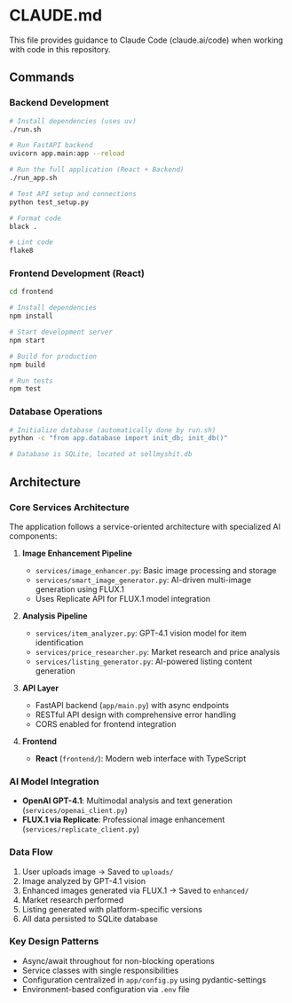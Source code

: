 # CLAUDE.md

This file provides guidance to Claude Code (claude.ai/code) when working with code in this repository.

## Commands

### Backend Development
```bash
# Install dependencies (uses uv)
./run.sh

# Run FastAPI backend
uvicorn app.main:app --reload

# Run the full application (React + Backend)
./run_app.sh

# Test API setup and connections
python test_setup.py

# Format code
black .

# Lint code
flake8
```

### Frontend Development (React)
```bash
cd frontend

# Install dependencies
npm install

# Start development server
npm start

# Build for production
npm build

# Run tests
npm test
```

### Database Operations
```bash
# Initialize database (automatically done by run.sh)
python -c "from app.database import init_db; init_db()"

# Database is SQLite, located at sellmyshit.db
```

## Architecture

### Core Services Architecture
The application follows a service-oriented architecture with specialized AI components:

1. **Image Enhancement Pipeline**
   - `services/image_enhancer.py`: Basic image processing and storage
   - `services/smart_image_generator.py`: AI-driven multi-image generation using FLUX.1
   - Uses Replicate API for FLUX.1 model integration

2. **Analysis Pipeline**
   - `services/item_analyzer.py`: GPT-4.1 vision model for item identification
   - `services/price_researcher.py`: Market research and price analysis
   - `services/listing_generator.py`: AI-powered listing content generation

3. **API Layer**
   - FastAPI backend (`app/main.py`) with async endpoints
   - RESTful API design with comprehensive error handling
   - CORS enabled for frontend integration

4. **Frontend**
   - **React** (`frontend/`): Modern web interface with TypeScript

### AI Model Integration
- **OpenAI GPT-4.1**: Multimodal analysis and text generation (`services/openai_client.py`)
- **FLUX.1 via Replicate**: Professional image enhancement (`services/replicate_client.py`)

### Data Flow
1. User uploads image → Saved to `uploads/`
2. Image analyzed by GPT-4.1 vision
3. Enhanced images generated via FLUX.1 → Saved to `enhanced/`
4. Market research performed
5. Listing generated with platform-specific versions
6. All data persisted to SQLite database

### Key Design Patterns
- Async/await throughout for non-blocking operations
- Service classes with single responsibilities
- Configuration centralized in `app/config.py` using pydantic-settings
- Environment-based configuration via `.env` file